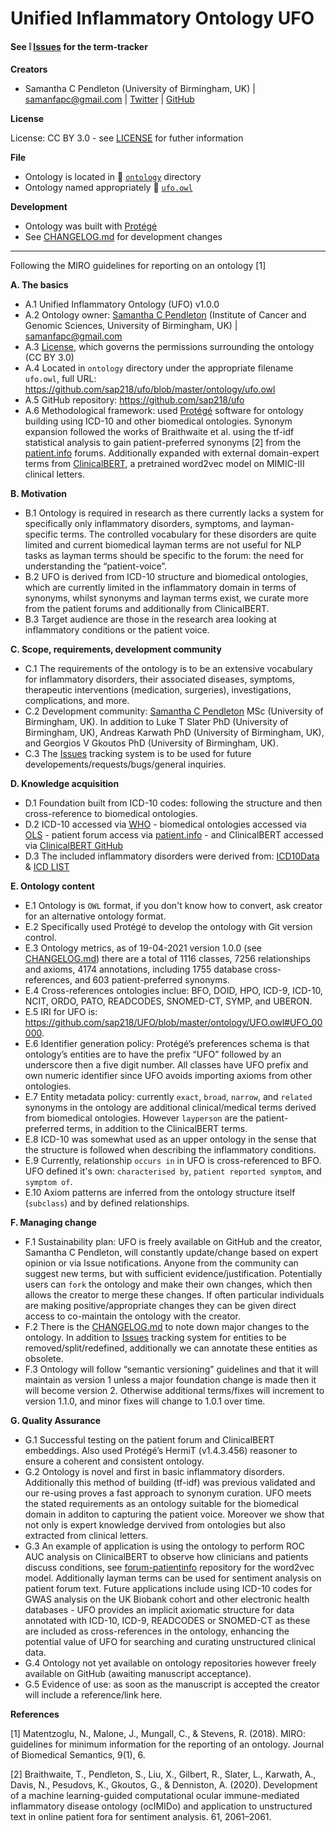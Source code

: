 # Unified Inflammatory Ontology **UFO**

#### See :grey_exclamation: [Issues](https://github.com/sap218/ufo/issues)  for the term-tracker

**Creators**

* Samantha C Pendleton (University of Birmingham, UK) | [samanfapc@gmail.com](mailto:samanfapc@gmail.com) | [Twitter](https://twitter.com/sap218) | [GitHub](https://github.com/sap218)

**License**

License: CC BY 3.0 - see [LICENSE](https://github.com/sap218/ufo/blob/master/LICENSE) for futher information

**File**

* Ontology is located in :file_folder: [`ontology`](https://github.com/sap218/ufo/tree/master/ontology) directory
* Ontology named appropriately :page_facing_up: [`ufo.owl`](https://github.com/sap218/ufo/blob/master/ontology/ufo.owl) 

**Development**

* Ontology was built with [Protégé](https://protege.stanford.edu/)
* See [CHANGELOG.md](https://github.com/sap218/ufo/blob/master/CHANGELOG.md) for development changes

---

Following the MIRO guidelines for reporting on an ontology [1]

**A. The basics**
  * A.1 Unified Inflammatory Ontology (UFO) v1.0.0
  * A.2 Ontology owner: [Samantha C Pendleton](https://github.com/sap218) (Institute of Cancer and Genomic Sciences, University of Birmingham, UK) | [samanfapc@gmail.com](mailto:samanfapc@gmail.com)
  * A.3 [License](https://github.com/sap218/ufo/blob/master/LICENSE), which governs the permissions surrounding the ontology (CC BY 3.0)
  * A.4 Located in `ontology` directory under the appropriate filename `ufo.owl`, full URL: https://github.com/sap218/ufo/blob/master/ontology/ufo.owl
  * A.5 GitHub repository: https://github.com/sap218/ufo
  * A.6 Methodological framework: used [Protégé](https://protege.stanford.edu/) software for ontology building using ICD-10 and other biomedical ontologies. Synonym expansion followed the works of Braithwaite et al. using the tf-idf statistical analysis to gain patient-preferred synonyms [2] from the [patient.info](https://patient.info/forums) forums. Additionally expanded with external domain-expert terms from [ClinicalBERT](https://github.com/kexinhuang12345/clinicalBERT), a pretrained word2vec model on MIMIC-III clinical letters.
  
**B. Motivation**
  * B.1 Ontology is required in research as there currently lacks a system for specifically only inflammatory disorders, symptoms, and layman-specific terms. The controlled vocabulary for these disorders are quite limited and current biomedical layman terms are not useful for NLP tasks as layman terms should be specific to the forum: the need for understanding the “patient-voice”.
  * B.2 UFO is derived from ICD-10 structure and biomedical ontologies, which are currently limited in the inflammatory domain in terms of synonyms, whilst synonyms and layman terms exist, we curate more from the patient forums and additionally from ClinicalBERT.
  * B.3 Target audience are those in the research area looking at inflammatory conditions or the patient voice.

**C. Scope, requirements, development community**
  * C.1 The requirements of the ontology is to be an extensive vocabulary for inflammatory disorders, their associated diseases, symptoms, therapeutic interventions (medication, surgeries), investigations, complications, and more.
  * C.2 Development community: [Samantha C Pendleton](https://github.com/sap218) MSc (University of Birmingham, UK). In addition to Luke T Slater PhD (University of Birmingham, UK), Andreas Karwath PhD (University of Birmingham, UK), and Georgios V Gkoutos PhD (University of Birmingham, UK).
  * C.3 The [Issues](https://github.com/sap218/ufo/issues) tracking system is to be used for future developements/requests/bugs/general inquiries.

**D. Knowledge acquisition**
  * D.1 Foundation built from ICD-10 codes: following the structure and then cross-reference to biomedical ontologies.
  * D.2 ICD-10 accessed via [WHO](https://icd.who.int/browse10/2016/en#/) - biomedical ontologies accessed via [OLS](https://www.ebi.ac.uk/ols/index) - patient forum access via [patient.info](https://patient.info/forums) - and ClinicalBERT accessed via [ClinicalBERT GitHub](https://github.com/kexinhuang12345/clinicalBERT)
  * D.3 The included inflammatory disorders were derived from: [ICD10Data](https://www.icd10data.com/ICD10CM/Index/I/Inflammation%2C_inflamed%2C_inflammatory) & [ICD LIST](https://icdlist.com/?t=icd10&s=inflammation)
  
**E. Ontology content**
  * E.1 Ontology is `OWL` format, if you don't know how to convert, ask creator for an alternative ontology format.
  * E.2 Specifically used Protégé to develop the ontology with Git version control.
  * E.3 Ontology metrics, as of 19-04-2021 version 1.0.0 (see [CHANGELOG.md](https://github.com/sap218/ufo/blob/master/CHANGELOG.md)) there are a total of 1116 classes, 7256 relationships and axioms, 4174 annotations, including 1755 database cross-references, and 603 patient-preferred synonyms.
  * E.4 Cross-references ontologies inclue: BFO, DOID, HPO, ICD-9, ICD-10, NCIT, ORDO, PATO, READCODES, SNOMED-CT, SYMP, and UBERON.
  * E.5 IRI for UFO is: https://github.com/sap218/UFO/blob/master/ontology/UFO.owl#UFO_00000.
  * E.6 Identifier generation policy: Protégé’s preferences schema is that ontology’s entities are to have the prefix “UFO” followed by an underscore then a five digit number. All classes have UFO prefix and own numeric identifier since UFO avoids importing axioms from other ontologies.
  * E.7 Entity metadata policy: currently `exact`, `broad`, `narrow`, and `related` synonyms in the ontology are additional clinical/medical terms derived from biomedical ontologies. However `layperson` are the patient-preferred terms, in addition to the ClinicalBERT terms.
  * E.8 ICD-10 was somewhat used as an upper ontology in the sense that the structure is followed when describing the inflammatory conditions.
  * E.9 Currently, relationship `occurs in` in UFO is cross-referenced to BFO. UFO defined it's own: `characterised by`, `patient reported symptom`, and `symptom of`.
  * E.10 Axiom patterns are inferred from the ontology structure itself (`subclass`) and by defined relationships.

**F. Managing change**
  * F.1 Sustainability plan: UFO is freely available on GitHub and the creator, Samantha C Pendleton, will constantly update/change based on expert opinion or via Issue notifications. Anyone from the community can suggest new terms, but with sufficient evidence/justification. Potentially users can `fork` the ontology and make their own changes, which then allows the creator to merge these changes. If often particular individuals are making positive/appropriate changes they can be given direct access to co-maintain the ontology with the creator.
  * F.2 There is the [CHANGELOG.md](https://github.com/sap218/ufo/blob/master/CHANGELOG.md) to note down major changes to the ontology. In addition to [Issues](https://github.com/sap218/ufo/issues) tracking system for entities to be removed/split/redefined, additionally we can annotate these entities as obsolete. 
  * F.3 Ontology will follow “semantic versioning” guidelines and that it will maintain as version 1 unless a major foundation change is made then it will become version 2. Otherwise additional terms/fixes will increment to version 1.1.0, and minor fixes will change to 1.0.1 over time.

**G. Quality Assurance**
  * G.1 Successful testing on the patient forum and ClinicalBERT embeddings. Also used Protégé’s HermiT (v1.4.3.456) reasoner to ensure a coherent and consistent ontology. 
  * G.2 Ontology is novel and first in basic inflammatory disorders. Additionally this method of building (tf-idf) was previous validated and our re-using proves a fast approach to synonym curation. UFO meets the stated requirements as an ontology suitable for the biomedical domain in additon to capturing the patient voice. Moreover we show that not only is expert knowledge dervived from ontologies but also extracted from clinical letters.
  * G.3 An example of application is using the ontology to perform ROC AUC analysis on ClinicalBERT to observe how clinicians and patients discuss conditions, see [forum-patientinfo](https://github.com/sap218/forum-patientinfo) repository for the word2vec model. Additionally layman terms can be used for sentiment analysis on patient forum text. Future applications include using ICD-10 codes for GWAS analysis on the UK Biobank cohort and other electronic health databases - UFO provides an implicit axiomatic structure for data annotated with ICD-10, ICD-9, READCODES or SNOMED-CT as these are included as cross-references in the ontology, enhancing the potential value of UFO for searching and curating unstructured clinical data.
  * G.4 Ontology not yet available on ontology repositories however freely available on GitHub (awaiting manuscript acceptance).
  * G.5 Evidence of use: as soon as the manuscript is accepted the creator will include a reference/link here.
  
**References**

[1] Matentzoglu, N., Malone, J., Mungall, C., & Stevens, R. (2018). MIRO: guidelines for minimum information for the reporting of an ontology. Journal of Biomedical Semantics, 9(1), 6.

[2] Braithwaite, T., Pendleton, S., Liu, X., Gilbert, R., Slater, L., Karwath, A., Davis, N., Pesudovs, K., Gkoutos, G., & Denniston, A. (2020). Development of a machine learning-guided computational ocular immune-mediated inflammatory disease ontology (ocIMIDo) and application to unstructured text in online patient fora for sentiment analysis. 61, 2061–2061.
